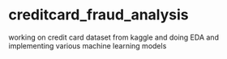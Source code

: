 # creditcard_fraud_analysis
working on credit card dataset from kaggle and doing EDA and implementing various machine learning models

